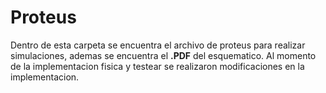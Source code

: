 # Proteus
Dentro de esta carpeta se encuentra el archivo de proteus para realizar simulaciones, ademas se encuentra el **.PDF** del esquematico. Al momento de la implementacion fisica y testear se realizaron modificaciones en la implementacion.
